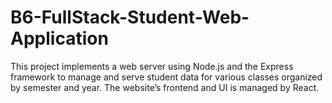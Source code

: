 # B6-FullStack-Student-Web-Application
This project implements a web server using Node.js and the Express framework to manage and serve student data for various classes organized by semester and year. The website’s frontend and UI is managed by React.
